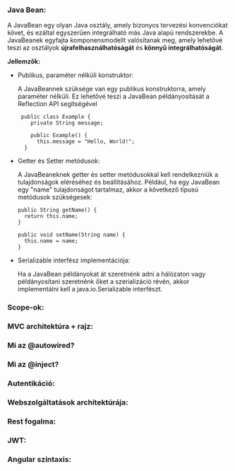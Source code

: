 ### Java Bean: 
A JavaBean egy olyan Java osztály, amely bizonyos tervezési konvenciókat követ, 
és ezáltal egyszerűen integrálható más Java alapú rendszerekbe. 
A JavaBeanek egyfajta komponensmodellt valósítanak meg, amely lehetővé teszi az osztályok 
**újrafelhasználhatóságát** és **könnyű integrálhatóságát**.

__Jellemzők:__
- Publikus, paraméter nélküli konstruktor:
  
  A JavaBeannek szüksége van egy publikus konstruktorra, amely paraméter nélküli.
  Ez lehetővé teszi a JavaBean példányosítását a Reflection API segítségével
  
       public class Example {
          private String message;

          public Example() {
            this.message = "Hello, World!";
        }


- Getter és Setter metódusok:

  A JavaBeaneknek getter és setter metódusokkal kell rendelkezniük a tulajdonságok eléréséhez és beállításához.
  Például, ha egy JavaBean egy "name" tulajdonságot tartalmaz, akkor a következő típusú metódusok szükségesek:

      public String getName() {
        return this.name;
      }

      public void setName(String name) {
        this.name = name;
      }

- Serializable interfész implementációja:
    
    Ha a JavaBean példányokat át szeretnénk adni a hálózaton vagy példányosítani szeretnénk őket
    a szerializáció révén, akkor implementálni kell a java.io.Serializable interfészt.

        
### Scope-ok:

### MVC architektúra + rajz: 

### Mi az @autowired?

### Mi az @inject?

### Autentikáció: 

### Webszolgáltatások architektúrája: 

### Rest fogalma: 

### JWT: 

### Angular szintaxis: 

